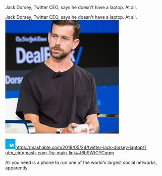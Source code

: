 Jack Dorsey, Twitter CEO, says he doesn't have a laptop. At all.

Jack Dorsey, Twitter CEO, says he doesn't have a laptop. At all.
![](../_resources/84ccd40224229beab5d53fcf06e8f5fa.png)

![](../_resources/b56dabfa41fed20fb1b7a264b5ff628b.png)https://mashable.com/2018/05/24/twitter-jack-dorsey-laptop/?utm_cid=mash-com-Tw-main-link#J6bSWtGYCqqm

All you need is a phone to run one of the world's largest social networks, apparently.